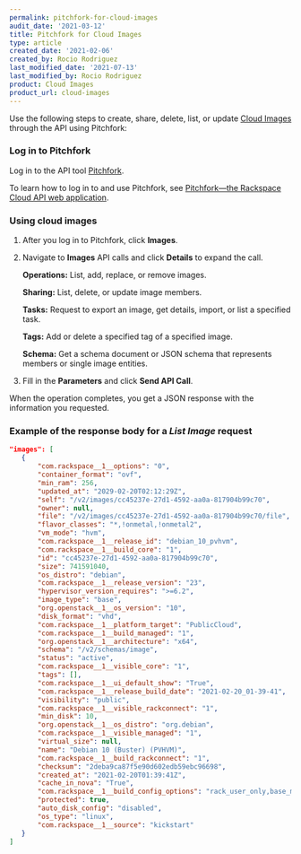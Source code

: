 ```yaml
---
permalink: pitchfork-for-cloud-images
audit_date: '2021-03-12'
title: Pitchfork for Cloud Images
type: article
created_date: '2021-02-06'
created_by: Rocio Rodriguez
last_modified_date: '2021-07-13'
last_modified_by: Rocio Rodriguez
product: Cloud Images
product_url: cloud-images
---
```


Use the following steps to create, share, delete, list, or update
[Cloud Images](https://docs.rackspace.com/support/how-to/cloud-images-faq/) through the API
using Pitchfork:

### Log in to Pitchfork

Log in to the API tool [Pitchfork](https://pitchfork.rax.io/).

To learn how to log in to and use Pitchfork, see [Pitchfork—the Rackspace Cloud API web application](https://docs.rackspace.com/support/how-to/pitchfork-the-rackspace-cloud-api-web-application).

### Using cloud images

1. After you log in to Pitchfork, click **Images**.

2. Navigate to **Images** API calls and click **Details** to expand the call.

    **Operations:** List, add, replace, or remove images.

    **Sharing:** List, delete, or update image members.

    **Tasks:** Request to export an image, get details, import, or list a
    specified task.

    **Tags:** Add or delete a specified tag of a specified image.

    **Schema:** Get a schema document or JSON schema that represents members or
    single image entities.

3. Fill in the **Parameters** and click **Send API Call**.

When the operation completes, you get a JSON response with the information you requested.

### Example of the response body for a *List Image* request

 ```json
"images": [
    {
        "com.rackspace__1__options": "0",
        "container_format": "ovf",
        "min_ram": 256,
        "updated_at": "2029-02-20T02:12:29Z",
        "self": "/v2/images/cc45237e-27d1-4592-aa0a-817904b99c70",
        "owner": null,
        "file": "/v2/images/cc45237e-27d1-4592-aa0a-817904b99c70/file",
        "flavor_classes": "*,!onmetal,!onmetal2",
        "vm_mode": "hvm",
        "com.rackspace__1__release_id": "debian_10_pvhvm",
        "com.rackspace__1__build_core": "1",
        "id": "cc45237e-27d1-4592-aa0a-817904b99c70",
        "size": 741591040,
        "os_distro": "debian",
        "com.rackspace__1__release_version": "23",
        "hypervisor_version_requires": ">=6.2",
        "image_type": "base",
        "org.openstack__1__os_version": "10",
        "disk_format": "vhd",
        "com.rackspace__1__platform_target": "PublicCloud",
        "com.rackspace__1__build_managed": "1",
        "org.openstack__1__architecture": "x64",
        "schema": "/v2/schemas/image",
        "status": "active",
        "com.rackspace__1__visible_core": "1",
        "tags": [],
        "com.rackspace__1__ui_default_show": "True",
        "com.rackspace__1__release_build_date": "2021-02-20_01-39-41",
        "visibility": "public",
        "com.rackspace__1__visible_rackconnect": "1",
        "min_disk": 10,
        "org.openstack__1__os_distro": "org.debian",
        "com.rackspace__1__visible_managed": "1",
        "virtual_size": null,
        "name": "Debian 10 (Buster) (PVHVM)",
        "com.rackspace__1__build_rackconnect": "1",
        "checksum": "2deba9ca87f5e90d602edb59ebc96698",
        "created_at": "2021-02-20T01:39:41Z",
        "cache_in_nova": "True",
        "com.rackspace__1__build_config_options": "rack_user_only,base_mgdops_config,mailgun,backup_agent_only,backup_defaults,monitoring_agent_only,monitoring_defaults,updates",
        "protected": true,
        "auto_disk_config": "disabled",
        "os_type": "linux",
        "com.rackspace__1__source": "kickstart"
    }
]
 ```
